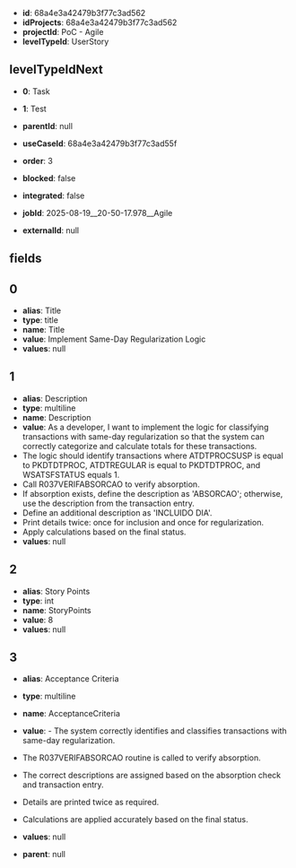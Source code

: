 - **id**: 68a4e3a42479b3f77c3ad562
- **idProjects**: 68a4e3a42479b3f77c3ad562
- **projectId**: PoC - Agile
- **levelTypeId**: UserStory
## levelTypeIdNext
- **0**: Task
- **1**: Test

- **parentId**: null
- **useCaseId**: 68a4e3a42479b3f77c3ad55f
- **order**: 3
- **blocked**: false
- **integrated**: false
- **jobId**: 2025-08-19__20-50-17.978__Agile
- **externalId**: null
## fields
## 0
- **alias**: Title
- **type**: title
- **name**: Title
- **value**: Implement Same-Day Regularization Logic
- **values**: null

## 1
- **alias**: Description
- **type**: multiline
- **name**: Description
- **value**: As a developer, I want to implement the logic for classifying transactions with same-day regularization so that the system can correctly categorize and calculate totals for these transactions. 
- The logic should identify transactions where ATDTPROCSUSP is equal to PKDTDTPROC, ATDTREGULAR is equal to PKDTDTPROC, and WSATSFSTATUS equals 1. 
- Call R037VERIFABSORCAO to verify absorption. 
- If absorption exists, define the description as 'ABSORCAO'; otherwise, use the description from the transaction entry. 
- Define an additional description as 'INCLUIDO DIA'. 
- Print details twice: once for inclusion and once for regularization. 
- Apply calculations based on the final status.
- **values**: null

## 2
- **alias**: Story Points
- **type**: int
- **name**: StoryPoints
- **value**: 8
- **values**: null

## 3
- **alias**: Acceptance Criteria
- **type**: multiline
- **name**: AcceptanceCriteria
- **value**: - The system correctly identifies and classifies transactions with same-day regularization.
- The R037VERIFABSORCAO routine is called to verify absorption.
- The correct descriptions are assigned based on the absorption check and transaction entry.
- Details are printed twice as required.
- Calculations are applied accurately based on the final status.
- **values**: null


- **parent**: null
